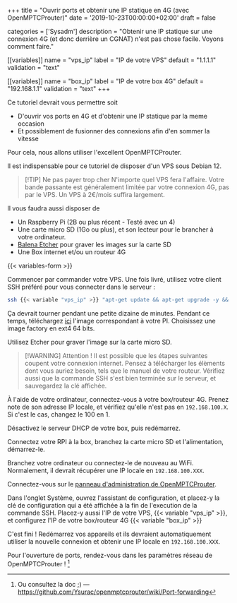 +++
title = "Ouvrir ports et obtenir une IP statique en 4G (avec OpenMPTCProuter)"
date = '2019-10-23T00:00:00+02:00'
draft = false

categories = ['Sysadm']
description = "Obtenir une IP statique sur une connexion 4G (et donc derrière un CGNAT) n'est pas chose facile. Voyons comment faire."

[[variables]]
name = "vps_ip"
label = "IP de votre VPS"
default = "1.1.1.1"
validation = "text"

[[variables]]
name = "box_ip"
label = "IP de votre box 4G"
default = "192.168.1.1"
validation = "text"
+++

Ce tutoriel devrait vous permettre soit

- D'ouvrir vos ports en 4G et d'obtenir une IP statique par la meme occasion
- Et possiblement de fusionner des connexions afin d'en sommer la vitesse

Pour cela, nous allons utiliser l'excellent OpenMPTCProuter.

Il est indispensable pour ce tutoriel de disposer d'un VPS sous Debian 12.

> [!TIP] Ne pas payer trop cher
> N'importe quel VPS fera l'affaire. Votre bande passante est généralement limitée par votre connexion 4G,
> pas par le VPS.
> Un VPS à 2€/mois suffira largement.

Il vous faudra aussi disposer de

- Un Raspberry Pi (2B ou plus récent - Testé avec un 4)
- Une carte micro SD (1Go ou plus), et son lecteur pour le brancher à votre ordinateur.
- [Balena Etcher](https://www.balena.io/etcher/) pour graver les images sur la carte SD
- Une Box internet et/ou un routeur 4G

{{< variables-form >}}

Commencer par commander votre VPS. Une fois livré, utilisez votre client SSH préféré pour vous connecter dans le
serveur :

```bash
ssh {{< variable "vps_ip" >}} "apt-get update && apt-get upgrade -y && wget -O - https://www.openmptcprouter.com/server/debian-x86_64.sh | KERNEL="6.6" sh"
```

Ça devrait tourner pendant une petite dizaine de minutes.
Pendant ce temps, téléchargez [ici](https://www.openmptcprouter.com/download) l'image correspondant à votre PI.
Choisissez une image factory en ext4 64 bits.

Utilisez Etcher pour graver l'image sur la carte micro SD.

> [!WARNING] Attention !
> Il est possible que les étapes suivantes coupent votre connexion internet.
> Pensez à télécharger les élèments dont vous auriez besoin, tels que le manuel de votre routeur.
> Vérifiez aussi que la commande SSH s'est bien terminée sur le serveur, et sauvegardez la clé affichée.


À l'aide de votre ordinateur, connectez-vous à votre box/routeur 4G. Prenez note de son adresse IP locale, et vérifiez
qu'elle n'est pas en `192.168.100.X`. Si c'est le cas, changez le 100 en 1.

Désactivez le serveur DHCP de votre box, puis redémarrez.

Connectez votre RPI à la box, branchez la carte micro SD et l'alimentation, démarrez-le.

Branchez votre ordinateur ou connectez-le de nouveau au WiFi. Normalement, il devrait récupérer une IP locale en
`192.168.100.XXX`.

Connectez-vous sur le [panneau d'administration de OpenMPTCProuter](http://192.168.100.1/).

Dans l'onglet Système, ouvrez l'assistant de configuration, et placez-y la clé de configuration qui a été affichée à la
fin de l'execution de la commande SSH.
Placez-y aussi l'IP de votre VPS, {{< variable "vps_ip" >}}, et configurez l'IP de votre
box/routeur 4G {{< variable "box_ip" >}}

C'est fini ! Redémarrez vos appareils et ils devraient automatiquement utiliser la nouvelle connexion et obtenir une IP
locale en `192.168.100.XXX`.

Pour l'ouverture de ports, rendez-vous dans les paramètres réseau de OpenMPTCProuter ! [^1]

[^1]: Ou consultez la doc ;) — https://github.com/Ysurac/openmptcprouter/wiki/Port-forwarding